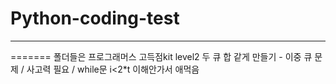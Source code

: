 # Python-coding-test
---
=======
폴더들은 프로그래머스 고득점kit
level2
두 큐 합 같게 만들기 - 이중 큐 문제 / 사고력 필요 / while문 i<2*t 이해안가서 애먹음